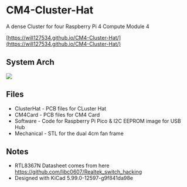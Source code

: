 # CM4-Cluster-Hat
A dense Cluster for four Raspberry Pi 4 Compute Module 4

[https://will127534.github.io/CM4-Cluster-Hat/](https://will127534.github.io/CM4-Cluster-Hat/)

## System Arch
![](https://i.imgur.com/t5aGn2S.png)

## Files
* ClusterHat - PCB files for CLuster Hat
* CM4Card - PCB files for CM4 Card
* Software - Code for Raspberry Pi Pico & I2C EEPROM image for USB Hub
* Mechanical - STL for the dual 4cm fan frame 

## Notes
* RTL8367N Datasheet comes from here https://github.com/libc0607/Realtek_switch_hacking
* Designed with KiCad 5.99.0-12597-g9f841da98e
